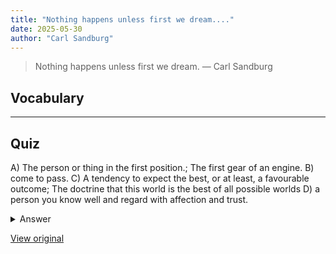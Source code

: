 ```yaml
---
title: "Nothing happens unless first we dream...."
date: 2025-05-30
author: "Carl Sandburg"
---
```


> Nothing happens unless first we dream.
> — Carl Sandburg

## Vocabulary
****  


## Quiz
A) The person or thing in the first position.; The first gear of an engine.
B) come to pass.
C) A tendency to expect the best, or at least, a favourable outcome; The doctrine that this world is the best of all possible worlds
D) a person you know well and regard with affection and trust.

<details>
<summary>Answer</summary>
B) come to pass.
</details>

[View original](https://t.me/c/2696929880/214)
